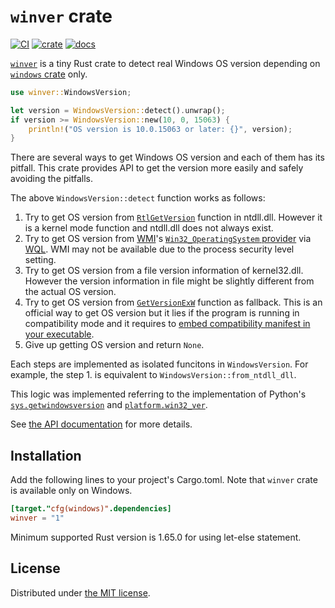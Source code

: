 `winver` crate
==============
[![CI][ci-badge]][ci]
[![crate][crates-io-badge]][crate]
[![docs][doc-badge]][doc]

[`winver`][crate] is a tiny Rust crate to detect real Windows OS version depending on [`windows` crate][windows] only.

```rust
use winver::WindowsVersion;

let version = WindowsVersion::detect().unwrap();
if version >= WindowsVersion::new(10, 0, 15063) {
    println!("OS version is 10.0.15063 or later: {}", version);
}
```

There are several ways to get Windows OS version and each of them has its pitfall. This crate provides API to get the version more
easily and safely avoiding the pitfalls.

The above `WindowsVersion::detect` function works as follows:

1. Try to get OS version from [`RtlGetVersion`][wtlgetver] function in ntdll.dll. However it is a kernel mode function and
   ntdll.dll does not always exist.
2. Try to get OS version from [WMI][wmi]'s [`Win32_OperatingSystem` provider][win32prov] via [WQL][wql]. WMI may not be available
   due to the process security level setting.
3. Try to get OS version from a file version information of kernel32.dll. However the version information in file might be slightly
   different from the actual OS version.
4. Try to get OS version from [`GetVersionExW`][getver] function as fallback. This is an official way to get OS version but it
   lies if the program is running in compatibility mode and it requires to [embed compatibility manifest in your executable][manifest].
5. Give up getting OS version and return `None`.

Each steps are implemented as isolated funcitons in `WindowsVersion`. For example, the step 1. is equivalent to
`WindowsVersion::from_ntdll_dll`.

This logic was implemented referring to the implementation of Python's [`sys.getwindowsversion`][getwindowsversion] and
[`platform.win32_ver`][win32_ver].

See [the API documentation][doc] for more details.

## Installation

Add the following lines to your project's Cargo.toml. Note that `winver` crate is available only on Windows.

```toml
[target."cfg(windows)".dependencies]
winver = "1"
```

Minimum supported Rust version is 1.65.0 for using let-else statement.

## License

Distributed under [the MIT license](./LICENSE).

[ci-badge]: https://github.com/rhysd/winver/actions/workflows/ci.yaml/badge.svg
[ci]: https://github.com/rhysd/winver/actions/workflows/ci.yaml
[crates-io-badge]: https://img.shields.io/crates/v/winver.svg
[crate]: https://crates.io/crates/winver
[doc-badge]: https://docs.rs/winver/badge.svg
[doc]: https://docs.rs/winver/latest/winver/
[windows]: https://crates.io/crates/windows
[wtlgetver]: https://learn.microsoft.com/en-us/windows/win32/devnotes/rtlgetversion
[wmi]: https://learn.microsoft.com/en-us/windows/win32/wmisdk/wmi-start-page
[win32prov]: https://learn.microsoft.com/en-us/windows/win32/cimwin32prov/win32-operatingsystem
[wql]: https://learn.microsoft.com/en-us/windows/win32/wmisdk/querying-with-wql
[getver]: https://learn.microsoft.com/en-us/windows/win32/api/sysinfoapi/nf-sysinfoapi-getversionexw
[manifest]: https://learn.microsoft.com/en-us/windows/win32/sysinfo/targeting-your-application-at-windows-8-1
[getwindowsversion]: https://docs.python.org/3/library/sys.html#sys.getwindowsversion
[win32_ver]: https://docs.python.org/3/library/platform.html#platform.win32_ver
